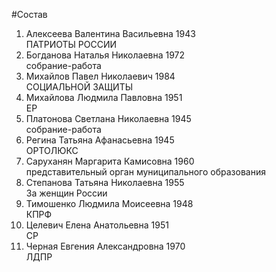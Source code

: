 #Состав
1. Алексеева Валентина Васильевна 1943   
    ПАТРИОТЫ РОССИИ
2. Богданова Наталья Николаевна 1972   
    собрание-работа
3. Михайлов Павел Николаевич 1984   
    СОЦИАЛЬНОЙ ЗАЩИТЫ
4. Михайлова Людмила Павловна 1951   
    ЕР
5. Платонова Светлана Николаевна 1945   
    собрание-работа
6. Регина Татьяна Афанасьевна 1945   
    ОРТОЛЮКС
7. Саруханян Маргарита Камисовна 1960   
    представительный орган муниципального образования
8. Степанова Татьяна Николаевна 1955   
    За женщин России
9. Тимошенко Людмила Моисеевна 1948   
    КПРФ
10. Целевич Елена Анатольевна 1951   
    СР
11. Черная Евгения Александровна 1970   
    ЛДПР
